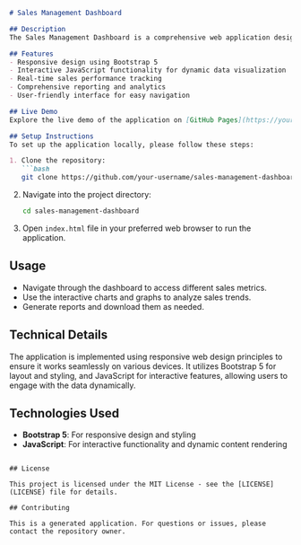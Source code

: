```markdown
# Sales Management Dashboard

## Description
The Sales Management Dashboard is a comprehensive web application designed to help businesses monitor and manage their sales processes. It provides real-time insights, tracks sales performance, and offers detailed analytics to enhance decision-making and improve overall sales strategy.

## Features
- Responsive design using Bootstrap 5
- Interactive JavaScript functionality for dynamic data visualization
- Real-time sales performance tracking
- Comprehensive reporting and analytics
- User-friendly interface for easy navigation

## Live Demo
Explore the live demo of the application on [GitHub Pages](https://your-username.github.io/sales-management-dashboard).

## Setup Instructions
To set up the application locally, please follow these steps:

1. Clone the repository:
   ```bash
   git clone https://github.com/your-username/sales-management-dashboard.git
   ```

2. Navigate into the project directory:
   ```bash
   cd sales-management-dashboard
   ```

3. Open `index.html` file in your preferred web browser to run the application.

## Usage
- Navigate through the dashboard to access different sales metrics.
- Use the interactive charts and graphs to analyze sales trends.
- Generate reports and download them as needed.

## Technical Details
The application is implemented using responsive web design principles to ensure it works seamlessly on various devices. It utilizes Bootstrap 5 for layout and styling, and JavaScript for interactive features, allowing users to engage with the data dynamically.

## Technologies Used
- **Bootstrap 5**: For responsive design and styling
- **JavaScript**: For interactive functionality and dynamic content rendering
```

## License

This project is licensed under the MIT License - see the [LICENSE](LICENSE) file for details.

## Contributing

This is a generated application. For questions or issues, please contact the repository owner.
